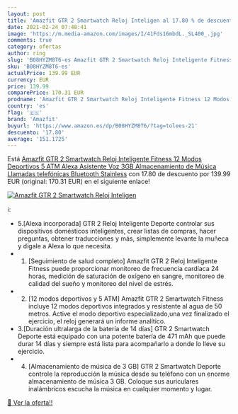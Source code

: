 ```yaml
---
layout: post
title: 'Amazfit GTR 2 Smartwatch Reloj Inteligen al 17.80 % de descuento'
date: 2021-02-24 07:48:41
image: 'https://m.media-amazon.com/images/I/41Fds16mbdL._SL400_.jpg'
comments: true
category: ofertas
author: ring
slug: 'B08HYZM8T6-es Amazfit GTR 2 Smartwatch Reloj Inteligente Fitness 12...'
sku: 'B08HYZM8T6-es'
actualPrice: 139.99 EUR
currency: EUR
price: 139.99
comparePrice: 170.31 EUR
prodname: 'Amazfit GTR 2 Smartwatch Reloj Inteligente Fitness 12 Modos Deportivos 5 ATM Alexa Asistente Voz 3GB Almacenamiento de Música Llamadas telefónicas Bluetooth Stainless'
country: 'es'
flag: '🇪🇸'
brand: 'Amazfit'
buyurl: 'https://www.amazon.es/dp/B08HYZM8T6/?tag=tolees-21'
descuento: '17.80'
average: '151.1725'
---
```


Está [Amazfit GTR 2 Smartwatch Reloj Inteligente Fitness 12 Modos Deportivos 5 ATM Alexa Asistente Voz 3GB Almacenamiento de Música Llamadas telefónicas Bluetooth Stainless](https://www.amazon.es/dp/B08HYZM8T6/?tag=tolees-21) con 17.80 de descuento por 139.99 EUR (original: 170.31 EUR) en el siguiente enlace!

[![Amazfit GTR 2 Smartwatch Reloj Inteligen](https://m.media-amazon.com/images/I/41Fds16mbdL._SL400_.jpg)](https://www.amazon.es/dp/B08HYZM8T6/?tag=tolees-21)

ℹ️:

- 5.[Alexa incorporada] GTR 2 Reloj Inteligente Deporte controlar sus dispositivos domésticos inteligentes, crear listas de compras, hacer preguntas, obtener traducciones y más, simplemente levante la muñeca y dígale a Alexa lo que necesita.
- 1. [Seguimiento de salud completo] Amazfit GTR 2 Reloj Inteligente Fitness puede proporcionar monitoreo de frecuencia cardíaca 24 horas, medición de saturación de oxígeno en sangre, monitoreo de calidad del sueño y monitoreo del nivel de estrés.
- 2. [12 modos deportivos y 5 ATM] Amazfit GTR 2 Smartwatch Fitness incluye 12 modos deportivos integrados y resistente al agua de 50 metros. Active el modo deportivo especializado,una vez finalizado el ejercicio, el reloj generará un informe analítico.
- 3.[Duración ultralarga de la batería de 14 días] GTR 2 Smartwatch Deporte está equipado con una potente batería de 471 mAh que puede durar 14 días y siempre está lista para acompañarlo a donde lo lleve su ejercicio.
- 4. [Almacenamiento de música de 3 GB] GTR 2 Smartwatch Deporte controle la reproducción la música desde su teléfono con un enorme almacenamiento de música 3 GB. Coloque sus auriculares inalámbricos escucha la música en cualquier momento y lugar.

[🛒 Ver la oferta!!](https://www.amazon.es/dp/B08HYZM8T6/?tag=tolees-21)
